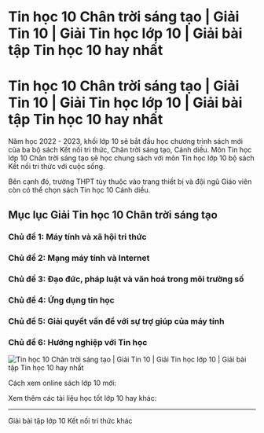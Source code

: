 # Tin học 10 Chân trời sáng tạo | Giải Tin 10 | Giải Tin học lớp 10 | Giải bài tập Tin học 10 hay nhất

# Tin học 10 Chân trời sáng tạo | Giải Tin 10 | Giải Tin học lớp 10 | Giải bài tập Tin học 10 hay nhất

Năm học 2022 - 2023, khối lớp 10 sẽ bắt đầu học chương trình sách mới của ba bộ sách Kết nối tri thức, Chân trời sáng tạo, Cánh diều. Môn Tin học lớp 10 Chân trời sáng tạo sẽ học chung sách với môn Tin học lớp 10 bộ sách Kết nối tri thức với cuộc sống.

Bên cạnh đó, trường THPT tùy thuộc vào trang thiết bị và đội ngũ Giáo viên còn có thể chọn sách Tin học 10 Cánh diều.

## Mục lục Giải Tin học 10 Chân trời sáng tạo

### Chủ đề 1: Máy tính và xã hội tri thức

### Chủ đề 2: Mạng máy tính và Internet

### Chủ đề 3: Đạo đức, pháp luật và văn hoá trong môi trường số

### Chủ đề 4: Ứng dụng tin học

### Chủ đề 5: Giải quyết vấn đề với sự trợ giúp của máy tính

### Chủ đề 6: Hướng nghiệp với Tin học

![Tin học 10 Chân trời sáng tạo | Giải Tin 10 | Giải Tin học lớp 10 | Giải bài tập Tin học 10 hay nhất](https://vietjack.com/tin-hoc-10-kn/images/tin-hoc-lop-10-chan-troi.PNG)

Cách xem online sách lớp 10 mới:

Xem thêm các tài liệu học tốt lớp 10 hay khác:

* * *

Giải bài tập lớp 10 Kết nối tri thức khác
